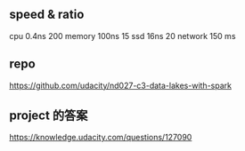 ## speed & ratio

cpu 0.4ns
200
memory 100ns
15
ssd 16ns
20 
network 150 ms

## repo

https://github.com/udacity/nd027-c3-data-lakes-with-spark


## project 的答案

https://knowledge.udacity.com/questions/127090 